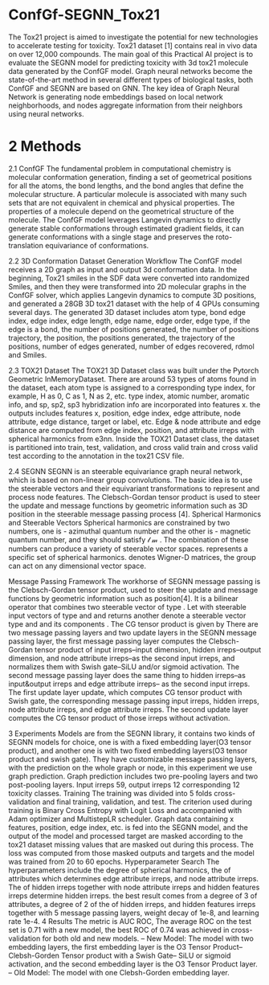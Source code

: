 # ConfGf-SEGNN_Tox21


The Tox21 project is aimed to investigate the potential for new technologies to accelerate testing for toxicity. Tox21 dataset [1] contains real in vivo data on over 12,000 compounds. The main goal of this Practical AI project is to evaluate the SEGNN model for predicting toxicity with 3d tox21 molecule data generated by the ConfGF model.
Graph neural networks become the state-of-the-art method in several different types of biological tasks, both ConfGF and SEGNN are based on GNN. The key idea of Graph Neural Network is generating node embeddings based on local network neighborhoods, and nodes aggregate information from their neighbors using neural networks.

# 2 Methods
2.1 ConfGF
The fundamental problem in computational chemistry is molecular conformation generation, finding a set of geometrical positions for all the atoms, the bond lengths, and the bond angles that define the molecular structure. A particular molecule is associated with many such sets that are not equivalent in chemical and physical properties. The properties of a molecule depend on the geometrical structure of the molecule. The ConfGF model leverages Langevin dynamics to directly generate stable conformations through estimated gradient fields, it can generate conformations with a single stage and preserves the roto-translation equivariance of conformations.

2.2 3D Conformation Dataset Generation Workflow
The ConfGF model receives a 2D graph as input and output 3d conformation data. In the beginning, Tox21 smiles in the SDF data were converted into randomized Smiles, and then they were transformed into 2D molecular graphs in the ConfGF solver, which applies Langevin dynamics to compute 3D positions, and generated a 28GB 3D tox21 dataset with the help of 4 GPUs consuming several days. The generated 3D dataset includes atom type, bond edge index, edge index, edge length, edge name, edge order, edge type, if the edge is a bond, the number of positions generated, the number of positions trajectory, the position, the positions generated, the trajectory of the positions, number of edges generated, number of edges recovered, rdmol and Smiles.

2.3 TOX21 Dataset
The TOX21 3D Dataset class was built under the Pytorch Geometric InMemoryDataset. There are around 53 types of atoms found in the dataset, each atom type is assigned to a corresponding type index, for example, H as 0, C as 1, N as 2, etc. type index, atomic number, aromatic info, and sp, sp2, sp3 hybridization info are incorporated into features x. the outputs includes features x, position, edge index, edge attribute, node attribute, edge distance, target or label, etc. Edge & node attribute and edge distance are computed from edge index, position, and attribute irreps with spherical harmonics from e3nn. Inside the TOX21 Dataset class, the dataset is partitioned into train, test, validation, and cross valid train and cross valid test according to the annotation in the tox21 CSV file.

2.4 SEGNN
SEGNN is an steerable equivariance graph neural network, which is based on non-linear group convolutions. The basic idea is to use the steerable vectors and their equivariant transformations to represent and process node features. The Clebsch-Gordan tensor product is used to steer the update and message functions by geometric information such as 3D position in the steerable message passing process [4].
Spherical Harmonics and Steerable Vectors
Spherical harmonics are constrained by two numbers, one is - azimuthal quantum number and the other is - magnetic quantum number, and they should satisfy 𝓁 𝓂 . The combination of these numbers can produce a variety of steerable vector spaces. represents a specific set of spherical harmonics. denotes Wigner-D matrices, the group can act on any
dimensional vector space.

Message Passing Framework
The workhorse of SEGNN message passing is the Clebsch-Gordan tensor product, used to steer the update and message functions by geometric information such as position[4]. It is a bilinear
operator that combines two
steerable vector of type . Let with
steerable input vectors of type and and returns another
denote a steerable vector type and and its components . The CG tensor product is given by
There are two message passing layers and two update layers in the SEGNN message passing layer, the first message passing layer computes the Clebsch-Gordan tensor product of input irreps–input dimension, hidden irreps–output dimension, and node attribute irreps–as the second input irreps, and normalizes them with Swish gate–SiLU and/or sigmoid activation. The second message passing layer does the same thing to hidden irreps–as input&output irreps and edge attribute irreps– as the second input irreps. The first update layer update, which computes CG tensor product with Swish gate, the corresponding message passing input irreps, hidden irreps, node attribute irreps, and edge attribute irreps. The second update layer computes the CG tensor product of those irreps without activation.

3 Experiments
Models are from the SEGNN library, it contains two kinds of SEGNN models for choice, one is with a fixed embedding layer(O3 tensor product), and another one is with two fixed embedding layers(O3 tensor product and swish gate). They have customizable message passing layers, with the prediction on the whole graph or node, in this experiment we use graph prediction. Graph prediction includes two pre-pooling layers and two post-pooling layers. Input irreps 59, output irreps 12 corresponding 12 toxicity classes.
Training
The training was divided into 5 folds cross-validation and final training, validation, and test. The criterion used during training is Binary Cross Entropy with Logit Loss and accompanied with Adam optimizer and MultistepLR scheduler. Graph data containing x features, position, edge index, etc. is fed into the SEGNN model, and the output of the model and processed target are masked according to the tox21 dataset missing values that are masked out during this process. The loss was computed from those masked outputs and targets and the model was trained from 20 to 60 epochs.
Hyperparameter Search
The hyperparameters include the degree of spherical harmonics, the of attributes which determines edge attribute irreps, and node attribute irreps. The of hidden irreps together with node attribute irreps and hidden features irreps determine hidden irreps. the best result comes from a degree of 3 of attributes, a degree of 2 of the of hidden irreps, and hidden features irreps together with 5 message passing layers, weight decay of 1e-8, and learning rate 1e-4.
4 Results
The metric is AUC ROC, The average ROC on the test set is 0.71 with a new model, the best ROC of 0.74 was achieved in cross-validation for both old and new models.
– New Model: The model with two embedding layers, the first embedding layer is the O3 Tensor Product–Clebsh-Gorden Tensor product with a Swish Gate– SiLU or sigmoid activation, and the second embedding layer is the O3 Tensor Product layer.
– Old Model: The model with one Clebsh-Gorden embedding layer.



